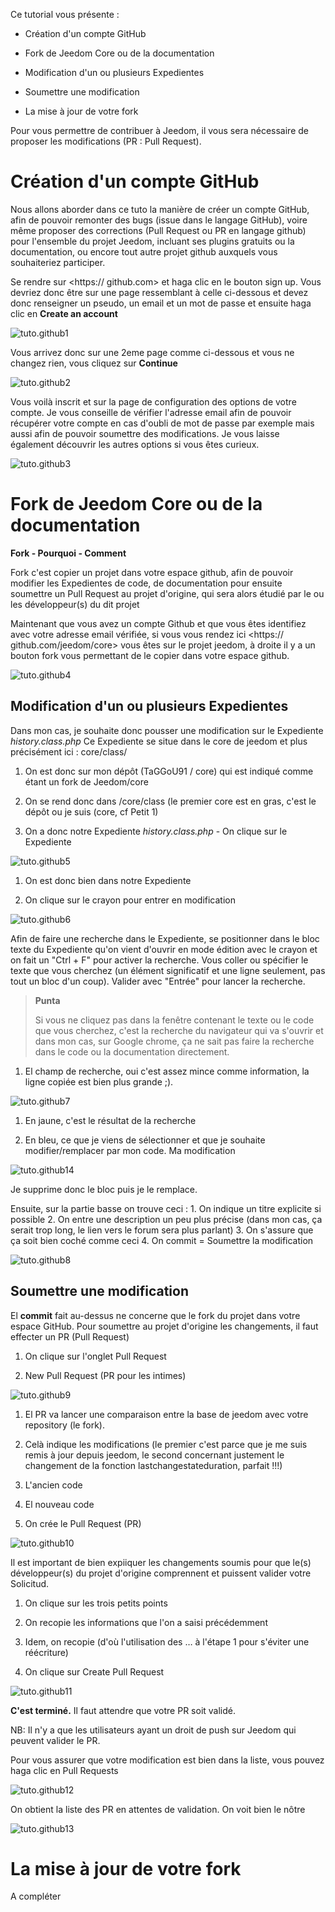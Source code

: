 Ce tutorial vous présente :

-   Création d'un compte GitHub

-   Fork de Jeedom Core ou de la documentation

-   Modification d'un ou plusieurs Expedientes

-   Soumettre une modification

-   La mise à jour de votre fork

Pour vous permettre de contribuer à Jeedom, il vous sera nécessaire de
proposer les modifications (PR : Pull Request).

Création d'un compte GitHub 
===========================

Nous allons aborder dans ce tuto la manière de créer un compte GitHub,
afin de pouvoir remonter des bugs (issue dans le langage GitHub), voire
même proposer des corrections (Pull Request ou PR en langage github)
pour l'ensemble du projet Jeedom, incluant ses plugins gratuits ou la
documentation, ou encore tout autre projet github auxquels vous
souhaiteriez participer.

Se rendre sur <https:// github.com> et haga clic en le bouton sign up.
Vous devriez donc être sur une page ressemblant à celle ci-dessous et
devez donc renseigner un pseudo, un email et un mot de passe et ensuite
haga clic en **Create an account**

![tuto.github1](images/tuto.github1.png)

Vous arrivez donc sur une 2eme page comme ci-dessous et vous ne changez
rien, vous cliquez sur **Continue**

![tuto.github2](images/tuto.github2.png)

Vous voilà inscrit et sur la page de configuration des options de votre
compte. Je vous conseille de vérifier l'adresse email afin de pouvoir
récupérer votre compte en cas d'oubli de mot de passe par exemple mais
aussi afin de pouvoir soumettre des modifications. Je vous laisse
également découvrir les autres options si vous êtes curieux.

![tuto.github3](images/tuto.github3.png)

Fork de Jeedom Core ou de la documentation 
==========================================

**Fork - Pourquoi - Comment**

Fork c'est copier un projet dans votre espace github, afin de pouvoir
modifier les Expedientes de code, de documentation pour ensuite soumettre
un Pull Request au projet d'origine, qui sera alors étudié par le ou les
développeur(s) du dit projet

Maintenant que vous avez un compte Github et que vous êtes identifiez
avec votre adresse email vérifiée, si vous vous rendez ici
<https:// github.com/jeedom/core> vous êtes sur le projet jeedom, à
droite il y a un bouton fork vous permettant de le copier dans votre
espace github.

![tuto.github4](images/tuto.github4.png)

Modification d'un ou plusieurs Expedientes 
---------------------------------------

Dans mon cas, je souhaite donc pousser une modification sur le Expediente
*history.class.php* Ce Expediente se situe dans le core de jeedom et plus
précisément ici : core/class/

1.  On est donc sur mon dépôt (TaGGoU91 / core) qui est indiqué comme
    étant un fork de Jeedom/core

2.  On se rend donc dans /core/class (le premier core est en gras, c'est
    le dépôt ou je suis (core, cf Petit 1)

3.  On a donc notre Expediente *history.class.php* - On clique sur le
    Expediente

![tuto.github5](images/tuto.github5.png)

1.  On est donc bien dans notre Expediente

2.  On clique sur le crayon pour entrer en modification

![tuto.github6](images/tuto.github6.png)

Afin de faire une recherche dans le Expediente, se positionner dans le bloc
texte du Expediente qu'on vient d'ouvrir en mode édition avec le crayon et
on fait un "Ctrl + F" pour activer la recherche. Vous coller ou
spécifier le texte que vous cherchez (un élément significatif et une
ligne seulement, pas tout un bloc d'un coup). Valider avec "Entrée" pour
lancer la recherche.

> **Punta**
>
> Si vous ne cliquez pas dans la fenêtre contenant le texte ou le code
> que vous cherchez, c'est la recherche du navigateur qui va s'ouvrir et
> dans mon cas, sur Google chrome, ça ne sait pas faire la recherche
> dans le code ou la documentation directement.

1.  El champ de recherche, oui c'est assez mince comme information, la
    ligne copiée est bien plus grande ;).

![tuto.github7](images/tuto.github7.png)

1.  En jaune, c'est le résultat de la recherche

2.  En bleu, ce que je viens de sélectionner et que je souhaite
    modifier/remplacer par mon code. Ma modification

![tuto.github14](images/tuto.github14.png)

Je supprime donc le bloc puis je le remplace.

Ensuite, sur la partie basse on trouve ceci : 1. On indique un titre
explicite si possible 2. On entre une description un peu plus précise
(dans mon cas, ça serait trop long, le lien vers le forum sera plus
parlant) 3. On s'assure que ça soit bien coché comme ceci 4. On commit =
Soumettre la modification

![tuto.github8](images/tuto.github8.png)

Soumettre une modification 
--------------------------

El **commit** fait au-dessus ne concerne que le fork du projet dans
votre espace GitHub. Pour soumettre au projet d'origine les changements,
il faut effecter un PR (Pull Request)

1.  On clique sur l'onglet Pull Request

2.  New Pull Request (PR pour les intimes)

![tuto.github9](images/tuto.github9.png)

1.  El PR va lancer une comparaison entre la base de jeedom avec votre
    repository (le fork).

2.  Celà indique les modifications (le premier c'est parce que je me
    suis remis à jour depuis jeedom, le second concernant justement le
    changement de la fonction lastchangestateduration, parfait !!!)

3.  L'ancien code

4.  El nouveau code

5.  On crée le Pull Request (PR)

![tuto.github10](images/tuto.github10.png)

Il est important de bien expiiquer les changements soumis pour que le(s)
développeur(s) du projet d'origine comprennent et puissent valider votre
Solicitud.

1.  On clique sur les trois petits points

2.  On recopie les informations que l'on a saisi précédemment

3.  Idem, on recopie (d'où l'utilisation des …​ à l'étape 1 pour
    s'éviter une réécriture)

4.  On clique sur Create Pull Request

![tuto.github11](images/tuto.github11.png)

**C'est terminé.** Il faut attendre que votre PR soit validé.

NB: Il n'y a que les utilisateurs ayant un droit de push sur Jeedom qui
peuvent valider le PR.

Pour vous assurer que votre modification est bien dans la liste, vous
pouvez haga clic en Pull Requests

![tuto.github12](images/tuto.github12.png)

On obtient la liste des PR en attentes de validation. On voit bien le
nôtre

![tuto.github13](images/tuto.github13.png)

La mise à jour de votre fork 
============================

A compléter
